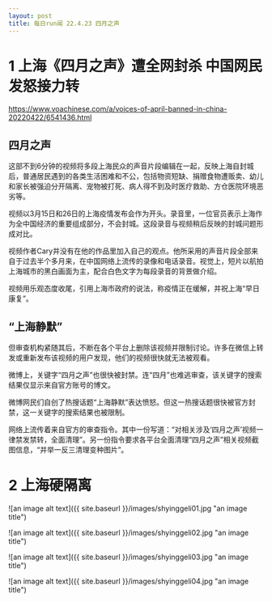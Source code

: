 ```yaml
---
layout: post
title: 每日run闻 22.4.23 四月之声
---
```


# 1 上海《四月之声》遭全网封杀 中国网民发怒接力转
https://www.voachinese.com/a/voices-of-april-banned-in-china-20220422/6541436.html

## 四月之声

这部不到6分钟的视频将多段上海民众的声音片段编辑在一起，反映上海自封城后，普通居民遇到的各类生活困难和不公，包括物资短缺、捐赠食物遭贩卖、幼儿和家长被强迫分开隔离、宠物被打死、病人得不到及时医疗救助、方仓医院环境恶劣等。

视频以3月15日和26日的上海疫情发布会作为开头。录音里，一位官员表示上海作为全中国经济的重要组成部分，不会封城。这段录音与视频稍后反映的封城问题形成对比。

视频作者Cary并没有在他的作品里加入自己的观点。他所采用的声音片段全部来自于过去半个多月来，在中国网络上流传的录像和电话录音。视觉上，短片以航拍上海城市的黑白画面为主，配合白色文字为每段录音的背景做介绍。

视频用乐观态度收尾，引用上海市政府的说法，称疫情正在缓解，并祝上海“早日康复”。

## “上海静默”

但审查机构紧随其后，不断在各个平台上删除该视频并限制讨论。许多在微信上转发或重新发布该视频的用户发现，他们的视频很快就无法被观看。

微博上，关键字“四月之声”也很快被封禁。连“四月”也难逃审查，该关键字的搜索结果仅显示来自官方账号的博文。

微博网民们自创了热搜话题“上海静默”表达愤怒。但这一热搜话题很快被官方封禁，这一关键字的搜索结果也被限制。

网络上流传着来自官方的审查指令。其中一份写道：“对相关涉及‘四月之声’视频一律禁发禁转，全面清理”。另一份指令要求各平台全面清理“四月之声”相关视频截图信息，“并举一反三清理变种图片”。

# 2 上海硬隔离

![an image alt text]({{ site.baseurl }}/images/shyinggeli01.jpg "an image title")

![an image alt text]({{ site.baseurl }}/images/shyinggeli02.jpg "an image title")

![an image alt text]({{ site.baseurl }}/images/shyinggeli03.jpg "an image title")

![an image alt text]({{ site.baseurl }}/images/shyinggeli04.jpg "an image title")
